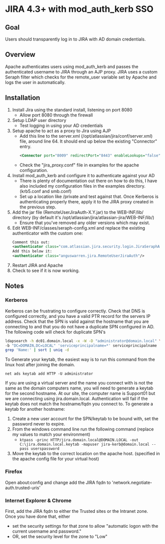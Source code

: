 JIRA 4.3+ with mod_auth_kerb SSO
================================
Goal
----
Users should transparently log in to JIRA with AD domain credentials.

Overview
--------
Apache authenticates users using mod_auth_kerb and passes the authenticated username to JIRA through an AJP proxy. JIRA uses a custom Seraph filter which checks for the remote_user variable set by Apache and logs the user in automatically.

Installation
------------
1. Install Jira using the standard install, listening on port 8080
   * Allow port 8080 through the firewall
2. Setup LDAP user directory
   * Test logging in using your AD credentials
3. Setup apache to act as a proxy to Jira using AJP
   * Add this line to the server.xml (/opt/atlassian/jira/conf/server.xml) file, around line 64. It should end up below the existing "Connector" entry. 
     ```xml
     <Connector port="8009" redirectPort="8443" enableLookups="false" protocol="AJP/1.3" URIEncoding="UTF-8" tomcatAuthentication="false"/>
     ```
   * Check the "jira_proxy.conf" file in examples for the apache configuration.
4. Install mod_auth_kerb and configure it to authenticate against your AD
   * There is plenty of documentation out there on how to do this, I have also included my configuration files in the examples directory. (krb5.conf and smb.conf)
   * Set up a location like /private and test against that. Once Kerberos is authenticating properly there, apply it to the JIRA proxy created in the previous step.
5. Add the jar file (RemoteUserJiraAuth-X.Y.jar) to the WEB-INF/lib/ directory (by default it's /opt/atlassian/jira/atlassian-jira/WEB-INF/lib/)
   * Ensure that you've removed any older versions which may exist.
6. Edit WEB-INF/classes/seraph-config.xml and replace the existing authenticator with the custom one: 
   ```xml
   Comment this out:
   <authenticator class="com.atlassian.jira.security.login.JiraSeraphAuthenticator"/>
   Add this below it:
   <authenticator class="anguswarren.jira.RemoteUserJiraAuth"/>
   ```
7. Restart JIRA and Apache
8. Check to see if it is now working.

Notes
-----
### Kerberos
Kerberos can be frustrating to configure correctly. Check that DNS is configured correctly, and you have a valid PTR record for the servers IP address. Check that the SPN is valid against the hostname that you are connecting to and that you do not have a duplicate SPN configured in AD. The following code will check for duplicate SPN's
```bash
ldapsearch -h dc01.domain.local -x -W -D "administrator@domain.local" \
-b "DC=DOMAIN,DC=LOCAL" 'serviceprincipalname=*' serviceprincipalname | \
grep 'Name:' | sort | uniq -d
```

To Generate your keytab, the easiest way is to run this command from the linux host after joining the domain.
```
net ads keytab add HTTP -U administrator
```

If you are using a virtual server and the name you connect with is not the same as the domain computers name, you will need to generate a keytab for the second hostname. At our site, the computer name is Support01 but we are connecting using jira.domain.local. Authentication will fail if the keytab does not match the hostname/fqdn you connect to. To generate a keytab for another hostname:
1. Create a new user account for the SPN/keytab to be bound with, set the password never to expire.
2. From the windows command line run the following command (replace my values to match your environment)
   * `ktpass -princ HTTP/jira.domain.local@DOMAIN.LOCAL -out C:\jira.domain.local.keytab -mapuser jira-kerb@domain.local --pass userspassword`
3. Move the keytab to the correct location on the apache host. (specified in the apache config file for your virtual host)

### Firefox
Open about:config and change add the JIRA fqdn to 'network.negotiate-auth.trusted-uris'

### Internet Explorer & Chrome
First, add the JIRA fqdn to either the Trusted sites or the Intranet zone. Once you have done that, either
  * set the security settings for that zone to allow "automatic logon with the current username and password."
  * OR, set the security level for the zone to "Low"
